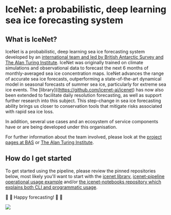 # IceNet: a probabilistic, deep learning sea ice forecasting system

## What is IceNet?

IceNet is a probabilistic, deep learning sea ice forecasting system developed by an [international team and led by British Antarctic Survey and The Alan Turing Institute](https://www.nature.com/articles/s41467-021-25257-4). IceNet was originally trained on climate simulations and observational data to forecast the next 6 months of monthly-averaged sea ice concentration maps. IceNet advances the range of accurate sea ice forecasts, outperforming a state-of-the-art dynamical model in seasonal forecasts of summer sea ice, particularly for extreme sea ice events. The [library]((https://github.com/icenet-ai/icenet) has now also been extended to facilitate daily resolution forecasting, as well as support further research into this subject. This step-change in sea ice forecasting ability brings us closer to conservation tools that mitigate risks associated with rapid sea ice loss. 

In addition, several use cases and an ecosystem of service components have or are being developed under this organisation. 

For further information about the team involved, please look at the [project pages at BAS](https://www.bas.ac.uk/project/icenet/) or [The Alan Turing Institute](https://www.turing.ac.uk/news/artificial-intelligence-help-predict-arctic-sea-ice-loss). 

## How do I get started

To get started using the pipeline, please review the pinned repositories below, most likely you'll want to start with the [icenet library](https://github.com/icenet-ai/icenet/), [icenet-pipeline operational usage example](https://github.com/icenet-ai/icenet-pipeline/) and/or [the icenet-notebooks repository which explains both CLI and programmatic usage](https://github.com/icenet-ai/icenet-notebooks/).

:ice_cube: :ice_cube: Happy forecasting! :ice_cube: :ice_cube:

<!--

**Here are some ideas to get you started:**

🙋‍♀️ A short introduction - what is your organization all about?
🌈 Contribution guidelines - how can the community get involved?
👩‍💻 Useful resources - where can the community find your docs? Is there anything else the community should know?
🍿 Fun facts - what does your team eat for breakfast?
🧙 Remember, you can do mighty things with the power of [Markdown](https://docs.github.com/github/writing-on-github/getting-started-with-writing-and-formatting-on-github/basic-writing-and-formatting-syntax)
-->

![](https://scotthosking.com/images/icenet/icenet_architecture.png)
